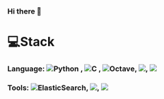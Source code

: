 ### Hi there 👋

# 💻Stack 
### Language: ![Python](https://img.shields.io/badge/python-3670A0?style=for-the-badge&logo=python&logoColor=ffdd54) , ![C](https://img.shields.io/badge/c-%2300599C.svg?style=for-the-badge&logo=c&logoColor=white) , ![Octave](https://img.shields.io/badge/OCTAVE-darkblue?style=for-the-badge&logo=octave&logoColor=fcd683), <img src="https://img.shields.io/badge/java-007396?style=for-the-badge&logo=java&logoColor=white">, <img src="https://img.shields.io/badge/MySQl-4479A1?style=for-the-badge&logo=MySQL&logoColor=white">

### Tools:  ![ElasticSearch](https://img.shields.io/badge/-ElasticSearch-005571?style=for-the-badge&logo=elasticsearch), <img src="https://img.shields.io/badge/Kibana-005571?style=for-the-badge&logo=Kibana&logoColor=white">, <img src="https://img.shields.io/badge/Jupyter-F37626?style=for-the-badge&logo=Jupyter&logoColor=white">
<!--
**Basaeng/Basaeng** is a ✨ _special_ ✨ repository because its `README.md` (this file) appears on your GitHub profile.

Here are some ideas to get you started:

- 🔭 I’m currently working on ...
- 🌱 I’m currently learning ...
- 👯 I’m looking to collaborate on ...
- 🤔 I’m looking for help with ...
- 💬 Ask me about ...
- 📫 How to reach me: ...
- 😄 Pronouns: ...
- ⚡ Fun fact: ...
-->
